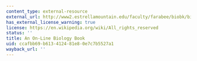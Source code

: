 ```yaml
---
content_type: external-resource
external_url: http://www2.estrellamountain.edu/faculty/farabee/biobk/biobooktoc.html
has_external_license_warning: true
license: https://en.wikipedia.org/wiki/All_rights_reserved
status: ''
title: An On-Line Biology Book
uid: ccafbb69-b613-4124-81e8-0e7c7b5527a1
wayback_url: ''
---
```

